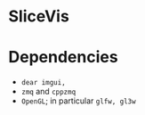SliceVis
========

Dependencies
============

* `dear imgui,`
* `zmq` and `cppzmq`
* `OpenGL`; in particular `glfw, gl3w`
